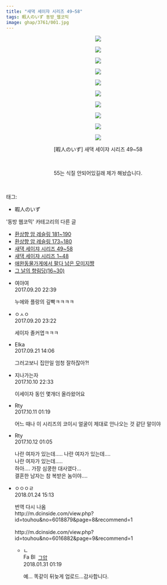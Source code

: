 ```yaml
---
title: "새댁 세이쟈 시리즈 49~58"
tags: 暇人のいず 동방_웹코믹
image: ghap/3761/001.jpg
---
```

<div class="article">
<p style="text-align: center; clear: none; float: none;"><img src="{{ site.nasurl }}/ghap/3761/001.jpg"/></p>
<p style="text-align: center; clear: none; float: none;"><img src="{{ site.nasurl }}/ghap/3761/002.jpg"/></p>
<p style="text-align: center; clear: none; float: none;"><img src="{{ site.nasurl }}/ghap/3761/003.jpg"/></p>
<p style="text-align: center; clear: none; float: none;"><img src="{{ site.nasurl }}/ghap/3761/004.jpg"/></p>
<p style="text-align: center; clear: none; float: none;"><img src="{{ site.nasurl }}/ghap/3761/005.jpg"/></p>
<p style="text-align: center; clear: none; float: none;"><img src="{{ site.nasurl }}/ghap/3761/006.jpg"/></p>
<p style="text-align: center; clear: none; float: none;"><img src="{{ site.nasurl }}/ghap/3761/007.jpg"/></p>
<p style="text-align: center; clear: none; float: none;"><img src="{{ site.nasurl }}/ghap/3761/008.jpg"/></p>
<p style="text-align: center; clear: none; float: none;"><img src="{{ site.nasurl }}/ghap/3761/009.jpg"/></p>
<p style="text-align: center; clear: none; float: none;"><img src="{{ site.nasurl }}/ghap/3761/010.jpg"/></p>
<p style="text-align: center; clear: none; float: none;">[暇人のいず] 새댁 세이쟈 시리즈 49~58</p>
<p style="text-align: center; clear: none; float: none;"><br/></p>
<p style="text-align: center; clear: none; float: none;">55는 식질 안되어있길래 제가 해놨습니다.</p>
<p><br/></p>
</div><div class="tagTrail">
<p>태그: </p>
<ul>
<li>暇人のいず</li>
</ul>
</div><div class="another">
<p>'동방 웹코믹' 카테고리의 다른 글</p>
<ul>
<li><a href="/2017-09-24-ghap_3767">환상향 암 레슬링 181~190</a></li>
<li><a href="/2017-09-24-ghap_3766">환상향 암 레슬링 173~180</a></li>
<li><a href="/2017-09-20-ghap_3761">새댁 세이쟈 시리즈 49~58</a></li>
<li><a href="/2017-09-20-ghap_3756">새댁 세이쟈 시리즈 1~48</a></li>
<li><a href="/2017-09-20-ghap_3753">애완동물가게에서 팔다 남은 모미지쨩</a></li>
<li><a href="/2017-08-29-ghap_3672">그 날의 향림당(16~30)</a></li>
</ul>
</div><div class="cb_module cb_fluid">
<div class="cb_wrt cb_profile">
<div class="comment">
<ul>
<li class="cb_thumb_off" id="comment15087239">
<div class="cb_comment_area">
<div class="cb_info_area">
<div class="cb_section">
<span class="cb_nick_name">여야여</span>
</div>
<div class="cb_section">
<span class="cb_date">2017.09.20 22:39 </span>
</div>
</div>
<div class="cb_dsc_comment">
<p class="cb_dsc">
											누에와 플랑의 깊빡ㅋㅋㅋㅋ
										</p>
</div>
</div></li>
<li class="cb_thumb_off" id="comment15087256">
<div class="cb_comment_area">
<div class="cb_info_area">
<div class="cb_section">
<span class="cb_nick_name">ㅇㅅㅇ</span>
</div>
<div class="cb_section">
<span class="cb_date">2017.09.20 23:22 </span>
</div>
</div>
<div class="cb_dsc_comment">
<p class="cb_dsc">
											세이자 졸커엽ㅋㅋㅋ
										</p>
</div>
</div></li>
<li class="cb_thumb_off" id="comment15087738">
<div class="cb_comment_area">
<div class="cb_info_area">
<div class="cb_section">
<span class="cb_nick_name">Elka</span>
</div>
<div class="cb_section">
<span class="cb_date">2017.09.21 14:06 </span>
</div>
</div>
<div class="cb_dsc_comment">
<p class="cb_dsc">
											그러고보니 집안일 엄청 잘하잖아?!
										</p>
</div>
</div></li>
<li class="cb_thumb_off" id="comment15102152">
<div class="cb_comment_area">
<div class="cb_info_area">
<div class="cb_section">
<span class="cb_nick_name">지나가는자</span>
</div>
<div class="cb_section">
<span class="cb_date">2017.10.10 22:33 </span>
</div>
</div>
<div class="cb_dsc_comment">
<p class="cb_dsc">
											이세이자 동인 몇개더 올라왔어요
										</p>
</div>
</div></li>
<li class="cb_thumb_off" id="comment15102279">
<div class="cb_comment_area">
<div class="cb_info_area">
<div class="cb_section">
<span class="cb_nick_name">Rty</span>
</div>
<div class="cb_section">
<span class="cb_date">2017.10.11 01:19 </span>
</div>
</div>
<div class="cb_dsc_comment">
<p class="cb_dsc">
											어느 때나 이 시리즈의 코이시 얼굴이 제대로 안나오는 것 같단 말이야
										</p>
</div>
</div></li>
<li class="cb_thumb_off" id="comment15102839">
<div class="cb_comment_area">
<div class="cb_info_area">
<div class="cb_section">
<span class="cb_nick_name">Rty</span>
</div>
<div class="cb_section">
<span class="cb_date">2017.10.12 01:05 </span>
</div>
</div>
<div class="cb_dsc_comment">
<p class="cb_dsc">
											나란 여자가 있는데..... 나란 여자가 있는데....<br/>
나란 여자가 있는데.....<br/>
하아.... 가장 심쿵한 대사였다...<br/>
결혼한 남자는 참 복받은  놈이야....
										</p>
</div>
</div></li>
<li class="cb_thumb_off" id="comment15181869">
<div class="cb_comment_area">
<div class="cb_info_area">
<div class="cb_section">
<span class="cb_nick_name">ㅇㅇㅇㄹ</span>
</div>
<div class="cb_section">
<span class="cb_date">2018.01.24 15:13 </span>
</div>
</div>
<div class="cb_dsc_comment">
<p class="cb_dsc">
											번역 다시 나옴<br/>
http://m.dcinside.com/view.php?id=touhou&amp;no=6018879&amp;page=8&amp;recommend=1<br/>
<br/>
http://m.dcinside.com/view.php?id=touhou&amp;no=6016882&amp;page=9&amp;recommend=1
										</p>
</div>
<ul>
<li class="cb_thumb_off" id="comment15187531">
<span class="cb_bu_subnode">ㄴ</span>
<div class="cb_comment_area">
<div class="cb_info_area">
<div class="cb_section">
<span class="cb_nick_name"><img alt="Favicon of https://ghaptouhou.tistory.com" height="16" onerror="this.onerror=null;this.parentNode.removeChild(this)" src="https://ghaptouhou.tistory.com/favicon.ico" width="16"/> <img alt="BlogIcon" height="16" onerror="this.parentNode.removeChild(this)" src="https://ghaptouhou.tistory.com/index.gif" width="16"/> <a href="https://ghaptouhou.tistory.com" onclick="return openLinkInNewWindow(this)"> 그압</a><span class="tistoryProfileLayerTrigger" onclick='TistoryProfile.show(event, this, {"title":"\uc800\uae30 \uc774\uac70 \ub098\uc911\uc5d0 \uc218\uc815 \uac00\ub2a5\ud558\ub098\uc694","url":"https:\/\/ghap.tistory.com","nickname":"\uadf8\uc555","items":[]}); return false;'></span></span>
</div>
<div class="cb_section">
<span class="cb_date">2018.01.31 01:19 </span>
</div>
</div>
<div class="cb_dsc_comment">
<p class="cb_dsc">
																예... 똑같이 뒤늦게 업로드...감사합니다.
															</p>
</div>
</div>
</li>
</ul>
</div></li>
</ul>
</div>
</div><!-- commentList close -->
</div>